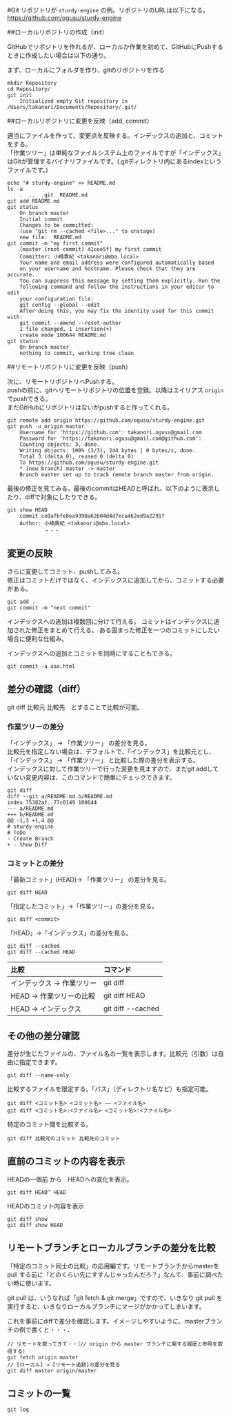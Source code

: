 #Git
リポジトリが `sturdy-engine` の例。リポジトリのURLは以下になる。  
https://github.com/ogusu/sturdy-engine

##ローカルリポジトリの作成（init）

GitHubでリポジトリを作れるが、ローカルか作業を初めて、GitHubにPushするときに作成したい場合は以下の通り。

まず、ローカルにフォルダを作り、gitのリポジトリを作る
~~~
mkdir Repository
cd Repository/
git init
    Initialized empty Git repository in /Users/takanori/Documents/Repository/.git/
~~~

##ローカルリポジトリに変更を反映（add, commit）

適当にファイルを作って、変更点を反映する。インデックスの追加と、コミットをする。  
「作業ツリー」は単純なファイルシステム上のファイルですが「インデックス」はGitが管理するバイナリファイルです。(.gitディレクトリ内にあるindexというファイルです。)	

~~~
echo "# sturdy-engine" >> README.md
ls -a
    .  ..  .git  README.md
git add README.md
git status
    On branch master
    Initial commit
    Changes to be committed:
    (use "git rm --cached <file>..." to unstage)
    new file:  README.md
git commit -m "my first commit"
    [master (root-commit) 41cee5f] my first commit
    Committer: 小楠貴紀 <takanori@mba.local>
    Your name and email address were configured automatically based
    on your username and hostname. Please check that they are accurate.
    You can suppress this message by setting them explicitly. Run the
    following command and follow the instructions in your editor to edit
    your configuration file:
    git config --global --edit
    After doing this, you may fix the identity used for this commit with:
    git commit --amend --reset-author
    1 file changed, 1 insertion(+)
    create mode 100644 README.md
git status
    On branch master
    nothing to commit, working tree clean
~~~

##リモートリポジトリに変更を反映（push）

次に、リモートリポジトリへPushする。  
pushの前に、gitへリモートリポジトリの位置を登録。以降はエイリアス `origin` でpushできる。  
まだGitHubにリポジトリはないがpushすると作ってくれる。

~~~
git remote add origin https://github.com/ogusu/sturdy-engine.git
git push -u origin master
    Username for 'https://github.com': takanori.ogusu@gmail.com
    Password for 'https://takanori.ogusu@gmail.com@github.com':
    Counting objects: 3, done.
    Writing objects: 100% (3/3), 244 bytes | 0 bytes/s, done.
    Total 3 (delta 0), reused 0 (delta 0)
    To https://github.com/ogusu/sturdy-engine.git
    * [new branch] master -> master
    Branch master set up to track remote branch master from origin.
~~~

最後の修正を見てみる。最後のcommitはHEADと呼ばれ、以下のように表示したり、diffで対象にしたりできる。
~~~
git show HEAD
    commit ce0afbfe8ea9390a62604d4d7eca462ed9a2291f
    Author: 小楠貴紀 <takanori@mba.local>
            ・・・
~~~

## 変更の反映

さらに変更してコミット、pushしてみる。  
修正はコミットだけではなく、インデックスに追加してから、コミットする必要がある。
~~~
git add .
git commit -m "next commit"
~~~

インデックスへの追加は複数回に分けて行える。
コミットはインデックスに追加された修正をまとめて行える。
ある固まった修正を一つのコミットにしたい場合に便利な仕組み。

インデックスへの追加とコミットを同時にすることもできる。
~~~
git commit -a aaa.html
~~~

## 差分の確認（diff）

git diff 比較元 比較先　とすることで比較が可能。

### 作業ツリーの差分

「インデックス」 → 「作業ツリー」 の差分を見る。  
比較元を指定しない場合は、デフォルトで、「インデックス」を比較元とし、 「インデックス」 → 「作業ツリー」 と比較した際の差分を表示する。  
インデックスに対して作業ツリーで行った変更を見ますので、まだgit addしていない変更内容は、このコマンドで簡単にチェックできます。
~~~git
git diff																							
diff --git a/README.md b/README.md																						
index 75382af..77c0149 100644																						
--- a/README.md																						
+++ b/README.md																						
@@ -1,3 +1,4 @@																						
# sturdy-engine																						
# ToDo																						
- Create Branch																						
+ - Show Diff																						
~~~

### コミットとの差分

「最新コミット」(HEAD)→ 「作業ツリー」 の差分を見る。
~~~
git diff HEAD
~~~
「指定したコミット」→「作業ツリー」の差分を見る。
~~~
git diff <commit>
~~~
「HEAD」→「インデックス」の差分を見る。
~~~
git diff --cached
git diff --cached HEAD
~~~

|比較|コマンド|
|:---|:---|
|インデックス → 作業ツリー|git diff	|
|HEAD → 作業ツリーの比較|git diff HEAD	|
|HEAD → インデックス|git diff --cached|

## その他の差分確認

差分が生じたファイルの、ファイル名の一覧を表示します。比較元（引数）は自由に指定できます。
~~~
git diff --name-only
~~~

比較するファイルを限定する。「パス」（ディレクトリ名など）も指定可能。
~~~
git diff <コミット名> <コミット名> ―― <ファイル名>
git diff <コミット名>:<ファイル名> <コミット名>:<ファイル名>
~~~
特定のコミット間を比較する。
~~~
git diff 比較元のコミット 比較先のコミット
~~~

## 直前のコミットの内容を表示
HEADの一個前 から　HEADへの変化を表示。
~~~
git diff HEAD^ HEAD
~~~

HEADのコミット内容を表示
~~~
git diff show
git diff show HEAD
~~~

## リモートブランチとローカルブランチの差分を比較

「特定のコミット同士の比較」の応用編です。リモートブランチからmasterをpull する前に「どのくらい先にすすんじゃったんだろ？」なんて、事前に調べたい時に使います。

git pull は、いうなれば「git fetch & git merge」ですので、いきなり git pull を実行すると、いきなりローカルブランチにマージがかかってしまいます。

これを事前にdiffで差分を確認します。イメージしやすいように、masterブランチの例で書くと・・・、
~~~
// リモートを取ってきて・・（// origin から master ブランチに関する履歴と参照を取得する）
git fetch origin master																							
// [ローカル] → [リモート追跡]の差分を見る
git diff master origin/master
~~~

## コミットの一覧
~~~
git log
~~~
																							